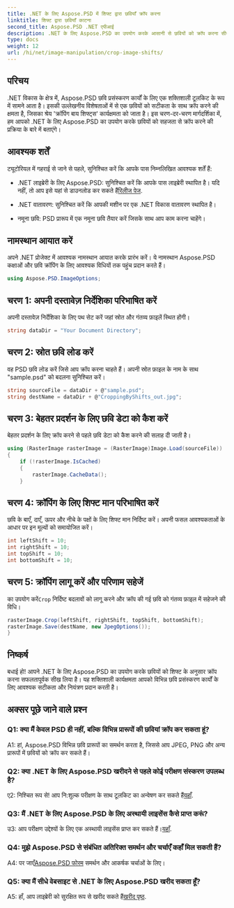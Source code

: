 ```yaml
---
title: .NET के लिए Aspose.PSD में शिफ्ट द्वारा छवियाँ क्रॉप करना
linktitle: शिफ्ट द्वारा छवियाँ काटना
second_title: Aspose.PSD .NET एपीआई
description: .NET के लिए Aspose.PSD का उपयोग करके आसानी से छवियों को क्रॉप करना सीखें। सटीक छवि समायोजन के लिए हमारी चरण-दर-चरण मार्गदर्शिका का पालन करें।
type: docs
weight: 12
url: /hi/net/image-manipulation/crop-image-shifts/
---
```

## परिचय

.NET विकास के क्षेत्र में, Aspose.PSD छवि प्रसंस्करण कार्यों के लिए एक शक्तिशाली टूलकिट के रूप में सामने आता है। इसकी उल्लेखनीय विशेषताओं में से एक छवियों को सटीकता के साथ क्रॉप करने की क्षमता है, जिसका श्रेय 'क्रॉपिंग बाय शिफ्ट्स' कार्यक्षमता को जाता है। इस चरण-दर-चरण मार्गदर्शिका में, हम आपको .NET के लिए Aspose.PSD का उपयोग करके छवियों को सहजता से क्रॉप करने की प्रक्रिया के बारे में बताएंगे।

## आवश्यक शर्तें

ट्यूटोरियल में गहराई से जाने से पहले, सुनिश्चित करें कि आपके पास निम्नलिखित आवश्यक शर्तें हैं:

-  .NET लाइब्रेरी के लिए Aspose.PSD: सुनिश्चित करें कि आपके पास लाइब्रेरी स्थापित है। यदि नहीं, तो आप इसे यहां से डाउनलोड कर सकते हैं[रिलीज पेज](https://releases.aspose.com/psd/net/).

- .NET वातावरण: सुनिश्चित करें कि आपकी मशीन पर एक .NET विकास वातावरण स्थापित है।

- नमूना छवि: PSD प्रारूप में एक नमूना छवि तैयार करें जिसके साथ आप काम करना चाहेंगे।

## नामस्थान आयात करें

अपने .NET प्रोजेक्ट में आवश्यक नामस्थान आयात करके प्रारंभ करें। ये नामस्थान Aspose.PSD कक्षाओं और छवि क्रॉपिंग के लिए आवश्यक विधियों तक पहुंच प्रदान करते हैं।

```csharp
using Aspose.PSD.ImageOptions;
```

## चरण 1: अपनी दस्तावेज़ निर्देशिका परिभाषित करें

अपनी दस्तावेज़ निर्देशिका के लिए पथ सेट करें जहां स्रोत और गंतव्य फ़ाइलें स्थित होंगी।

```csharp
string dataDir = "Your Document Directory";
```

## चरण 2: स्रोत छवि लोड करें

वह PSD छवि लोड करें जिसे आप क्रॉप करना चाहते हैं। अपनी स्रोत फ़ाइल के नाम के साथ "sample.psd" को बदलना सुनिश्चित करें।

```csharp
string sourceFile = dataDir + @"sample.psd";
string destName = dataDir + @"CroppingByShifts_out.jpg";
```

## चरण 3: बेहतर प्रदर्शन के लिए छवि डेटा को कैश करें

बेहतर प्रदर्शन के लिए क्रॉप करने से पहले छवि डेटा को कैश करने की सलाह दी जाती है।

```csharp
using (RasterImage rasterImage = (RasterImage)Image.Load(sourceFile))
{
    if (!rasterImage.IsCached)
    {
        rasterImage.CacheData();
    }
```

## चरण 4: क्रॉपिंग के लिए शिफ्ट मान परिभाषित करें

छवि के बाएँ, दाएँ, ऊपर और नीचे के पक्षों के लिए शिफ्ट मान निर्दिष्ट करें। अपनी फसल आवश्यकताओं के आधार पर इन मूल्यों को समायोजित करें।

```csharp
int leftShift = 10;
int rightShift = 10;
int topShift = 10;
int bottomShift = 10;
```

## चरण 5: क्रॉपिंग लागू करें और परिणाम सहेजें

 का उपयोग करें`Crop` निर्दिष्ट बदलावों को लागू करने और क्रॉप की गई छवि को गंतव्य फ़ाइल में सहेजने की विधि।

```csharp
rasterImage.Crop(leftShift, rightShift, topShift, bottomShift);
rasterImage.Save(destName, new JpegOptions());
}
```

## निष्कर्ष

बधाई हो! आपने .NET के लिए Aspose.PSD का उपयोग करके छवियों को शिफ्ट के अनुसार क्रॉप करना सफलतापूर्वक सीख लिया है। यह शक्तिशाली कार्यक्षमता आपको विभिन्न छवि प्रसंस्करण कार्यों के लिए आवश्यक सटीकता और नियंत्रण प्रदान करती है।

## अक्सर पूछे जाने वाले प्रश्न

### Q1: क्या मैं केवल PSD ही नहीं, बल्कि विभिन्न प्रारूपों की छवियां क्रॉप कर सकता हूं?

A1: हां, Aspose.PSD विभिन्न छवि प्रारूपों का समर्थन करता है, जिससे आप JPEG, PNG और अन्य प्रारूपों में छवियों को क्रॉप कर सकते हैं।

### Q2: क्या .NET के लिए Aspose.PSD खरीदने से पहले कोई परीक्षण संस्करण उपलब्ध है?

 ए2: निश्चित रूप से! आप नि:शुल्क परीक्षण के साथ टूलकिट का अन्वेषण कर सकते हैं[यहाँ](https://releases.aspose.com/).

### Q3: मैं .NET के लिए Aspose.PSD के लिए अस्थायी लाइसेंस कैसे प्राप्त करूं?

 उ3: आप परीक्षण उद्देश्यों के लिए एक अस्थायी लाइसेंस प्राप्त कर सकते हैं।[यहाँ](https://purchase.aspose.com/temporary-license/).

### Q4: मुझे Aspose.PSD से संबंधित अतिरिक्त समर्थन और चर्चाएँ कहाँ मिल सकती हैं?

 A4: पर जाएँ[Aspose.PSD फोरम](https://forum.aspose.com/c/psd/34) समर्थन और आकर्षक चर्चाओं के लिए।

### Q5: क्या मैं सीधे वेबसाइट से .NET के लिए Aspose.PSD खरीद सकता हूँ?

 A5: हाँ, आप लाइब्रेरी को सुरक्षित रूप से खरीद सकते हैं[खरीद पृष्ठ](https://purchase.aspose.com/buy).
